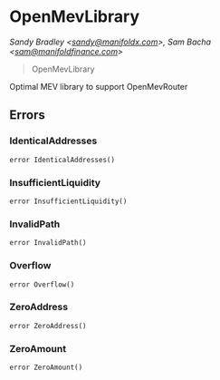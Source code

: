# OpenMevLibrary

_Sandy Bradley &lt;sandy@manifoldx.com&gt;, Sam Bacha &lt;sam@manifoldfinance.com&gt;_

> OpenMevLibrary

Optimal MEV library to support OpenMevRouter

## Errors

### IdenticalAddresses

```solidity
error IdenticalAddresses()
```

### InsufficientLiquidity

```solidity
error InsufficientLiquidity()
```

### InvalidPath

```solidity
error InvalidPath()
```

### Overflow

```solidity
error Overflow()
```

### ZeroAddress

```solidity
error ZeroAddress()
```

### ZeroAmount

```solidity
error ZeroAmount()
```
